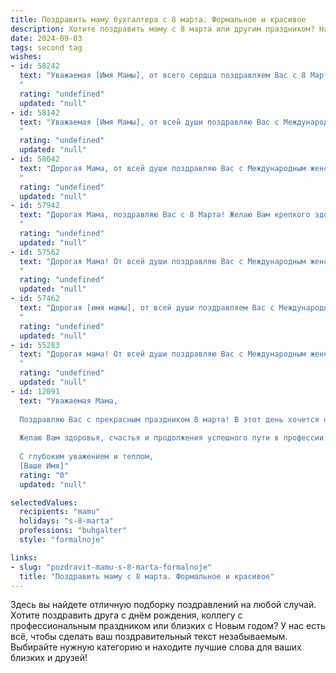 ```yaml
---
title: Поздравить маму бухгалтера с 8 марта. Формальное и красивое
description: Хотите поздравить маму с 8 марта или другим праздником? Наш ИИ создаст незабываемое поздравление, а вы обязательно выделитесь среди других.  
date: 2024-09-03
tags: second tag
wishes:
- id: 58242
  text: "Уважаемая [Имя Мамы], от всего сердца поздравляем Вас с 8 Марта!  Желаем Вам  здоровья, благополучия,  радости и  успехов в Вашей нелёгкой, но важной работе бухгалтера! Пусть Ваша жизнь всегда будет  наполнена  яркими красками и  приятными событиями!
  "
  rating: "undefined"
  updated: "null"
- id: 58142
  text: "Уважаемая [Имя Мамы], от всей души поздравляю Вас с Международным женским днем 8 Марта!  Желаю Вам крепкого здоровья, неиссякаемой энергии,  радости и благополучия. Пусть Ваша работа бухгалтера приносит Вам удовлетворение и  финансовую стабильность. С праздником!
  "
  rating: "undefined"
  updated: "null"
- id: 58042
  text: "Дорогая Мама, от всей души поздравляю Вас с Международным женским днем! Желаю Вам крепкого здоровья, неиссякаемой энергии, благополучия и неизменного оптимизма. Пусть Ваша работа бухгалтера приносит Вам удовлетворение и радость, а жизнь будет наполнена любовью, заботой и счастьем!
  "
  rating: "undefined"
  updated: "null"
- id: 57942
  text: "Дорогая Мама, поздравляю Вас с 8 Марта! Желаю Вам крепкого здоровья, весеннего настроения и, конечно же, профессиональных успехов в Вашей нелёгкой, но столь важной работе бухгалтера. Пусть каждый день приносит Вам радость и удовлетворение от достигнутых целей.
  "
  rating: "undefined"
  updated: "null"
- id: 57562
  text: "Дорогая Мама! От всей души поздравляю Вас с Международным женским днем 8 Марта! Желаю Вам крепкого здоровья, неиссякаемой энергии, оптимизма и вдохновения в Вашей непростой, но такой важной профессии бухгалтера. Пусть каждый день радует Вас приятными мелочами и любовью близких.
  "
  rating: "undefined"
  updated: "null"
- id: 57462
  text: "Дорогая [имя мамы], от всей души поздравляем Вас с Международным женским днем 8 Марта! Желаем Вам крепкого здоровья, неиссякаемой энергии, радости, благополучия и, конечно же, профессиональных успехов в Вашей непростой, но столь важной профессии бухгалтера. Пусть каждый день будет наполнен позитивом, а в Вашей жизни всегда царят гармония и любовь.
  "
  rating: "undefined"
  updated: "null"
- id: 55283
  text: "Дорогая мама! От всей души поздравляю Вас с Международным женским днем 8 Марта! Желаю Вам крепкого здоровья, благополучия, неиссякаемой энергии и вдохновения! Пусть Ваша работа бухгалтера приносит Вам только радость и удовлетворение! С праздником!
  "
  rating: "undefined"
  updated: "null"
- id: 12091
  text: "Уважаемая Мама,
  
  Поздравляю Вас с прекрасным праздником 8 марта! В этот день хочется отметить не только Вашу профессиональную деятельность, но и Вашу женскую мудрость, заботу и поддержку. Бухгалтерский учет — это тонкая и ответственная работа, и Ваш опыт и внимательность являются примером для подражания.
  
  Желаю Вам здоровья, счастья и продолжения успешного пути в профессии. Пусть каждый день приносит Вам радость и удовлетворение от выполненной работы.
  
  С глубоким уважением и теплом,
  [Ваше Имя]"
  rating: "0"
  updated: "null"

selectedValues:
  recipients: "mamu"
  holidays: "s-8-marta"
  professions: "buhgalter"
  style: "formalnoje"

links:
- slug: "pozdravit-mamu-s-8-marta-formalnoje"
  title: "Поздравить маму с 8 марта. Формальное и красивое"
---
```


Здесь вы найдете отличную подборку поздравлений на любой случай. 
Хотите поздравить друга с днём рождения, коллегу с профессиональным праздником или близких с Новым годом? У нас есть всё, чтобы сделать ваш поздравительный текст незабываемым. Выбирайте нужную категорию и находите лучшие слова для ваших близких и друзей!
